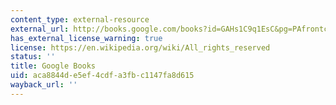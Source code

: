```yaml
---
content_type: external-resource
external_url: http://books.google.com/books?id=GAHs1C9q1EsC&pg=PAfrontcover
has_external_license_warning: true
license: https://en.wikipedia.org/wiki/All_rights_reserved
status: ''
title: Google Books
uid: aca8844d-e5ef-4cdf-a3fb-c1147fa8d615
wayback_url: ''
---
```

